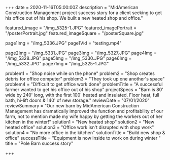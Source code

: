 +++
date = 2020-11-16T05:00:00Z
description = "MidAmerican Construction Management project success story for a client seeking to get his office out of his shop.  We built a new heated shop and office."

featured_image = "/img_5325-1.JPG"
featured_imagePortrait = "/posterPortrait.jpg"
featured_imageSquare = "/posterSquare.jpg"

page1Img = "/img_5336.JPG"
page1Vid = "testing.mp4"

page2Img = "/img_5331.JPG"
page3Img = "/img_5327.JPG"
page4Img = "/img_5328.JPG"
page5Img = "/img_5330.JPG"
page6Img = "/img_5332.JPG"
page7Img = "/img_5325-1.JPG"

problem1 = "Shop noise while on the phone"
problem2 = "Shop creates debris for office computer"
problem3 = "They took up one another's space"
problem4 = "Difficult to get office work done"
problemTitle = "A successful farmer wanted to get his office out of his shop"
projectSpecs = "Barn is 80' wide by 240' long, with the first 100' heated and insulated. Floor heat, full bath, hi-lift doors & 140' of new storage."
reviewDate = "07/01/2020"
reviewSummary = "Our new barn by MidAmerican Construction Management has dramatically improved the function and profitability of our farm, not to mention made my wife happy by getting the workers out of her kitchen in the winter!"
solution1 = "New heated shop"
solution2 = "New heated office"
solution3 = "Office work isn't disrupted with shop work"
solution4 = "No more office in the kitchen"
solutionTitle = "Build new shop & office"
successTitle = "Equipment is now inside to work on during winter "
title = "Pole Barn success story"

+++
